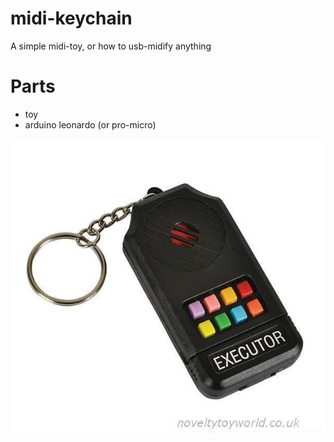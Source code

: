 # midi-keychain
A simple midi-toy, or how to usb-midify anything

# Parts
- toy
- arduino leonardo (or pro-micro)

![Keychain toy](keyring.jpg)
